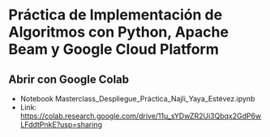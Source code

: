 # Práctica de Implementación de Algoritmos con Python, Apache Beam y Google Cloud Platform


## Abrir con Google Colab

- Notebook Masterclass_Despliegue_Práctica_Najli_Yaya_Estévez.ipynb
- Link: https://colab.research.google.com/drive/11u_sYDwZR2Ui3Qbqx2GdP6wLFddtPnkE?usp=sharing